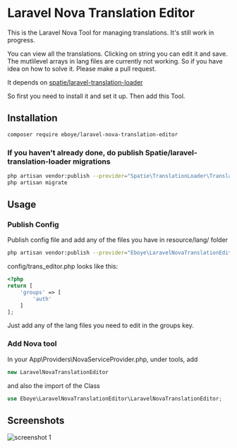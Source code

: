 # Laravel Nova Translation Editor

This is the Laravel Nova Tool for managing translations. It's still work in progress.

You can view all the translations. Clicking on string you can edit it and save. The mutlilevel arrays in lang files are currently not working. So if you have idea on how to solve it. Please make a pull request.

It depends on [spatie/laravel-translation-loader](https://github.com/spatie/laravel-translation-loader)

So first you need to install it and set it up. Then add this Tool.

## Installation

```bash
composer require eboye/laravel-nova-translation-editor
```

### If you haven't already done, do publish Spatie/laravel-translation-loader migrations

```bash
php artisan vendor:publish --provider="Spatie\TranslationLoader\TranslationServiceProvider"
php artisan migrate
```

## Usage
### Publish Config
Publish config file and add any of the files you have in resource/lang/ folder
```bash
php artisan vendor:publish --provider="Eboye\LaravelNovaTranslationEditor\ToolServiceProvider"
```
config/trans_editor.php looks like this:

```php
<?php
return [
    'groups' => [
        'auth'
    ]
];
```

Just add any of the lang files you need to edit in the groups key.

### Add Nova tool
In your App\Providers\NovaServiceProvider.php, under tools, add

```php
new LaravelNovaTranslationEditor
```

and also the import of the Class
```php
use Eboye\LaravelNovaTranslationEditor\LaravelNovaTranslationEditor;
```

## Screenshots

![screenshot 1](https://raw.githubusercontent.com/eboye/laravel-nova-translation-editor/master/docs/screenshot_1.png)
